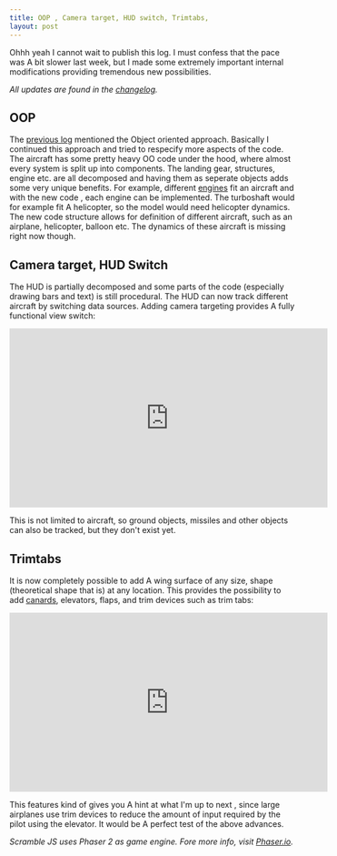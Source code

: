 ```yaml
---
title: OOP , Camera target, HUD switch, Trimtabs,
layout: post
---
```


Ohhh yeah I cannot wait to publish this log. I must confess that the pace was A bit slower last week, but I made some extremely important internal modifications providing tremendous new possibilities. 

*All updates are found in the [changelog](/scrambledev/2017/10/01/changelog.html).*

## OOP

The [previous log](/scrambledev/2017/11/13/object-oriented-aircraft-model-sounds-engine-model.html) mentioned  the Object oriented approach. Basically I continued this approach and tried to respecify more aspects of the code.  The aircraft has some pretty heavy OO code under the hood, where almost every system is split up into components. The landing gear, structures, engine etc. are all  decomposed and having them as seperate objects adds some very unique benefits. For example, different [engines](https://www.grc.nasa.gov/www/k-12/UEET/StudentSite/engines.html) fit an aircraft and with the new code , each engine can be implemented. The turboshaft would for example fit A helicopter, so the model would need helicopter dynamics. The new code structure allows for definition of different aircraft, such as an airplane, helicopter, balloon etc. The dynamics of these aircraft is missing right now though.

## Camera target, HUD Switch

The HUD is partially decomposed and some parts of the code (especially drawing bars and text) is still procedural.  The HUD can now track different aircraft by switching data sources. Adding camera targeting provides A fully functional view switch:

<iframe width="560" height="315" src="https://www.youtube.com/embed/DYIWDuXsNAA" frameborder="0" gesture="media" allowfullscreen></iframe>

This is not limited to aircraft, so ground objects, missiles and other objects can also be tracked, but they don't exist yet.

## Trimtabs
It is now completely possible to add A wing surface of any size, shape (theoretical shape that is) at any location. This provides the possibility to add [canards](http://www.boldmethod.com/images/learn-to-fly/aircraft-systems/canards/primary-eurofighter.jpg), elevators, flaps, and  trim devices such as trim tabs:

<iframe width="560" height="315" src="https://www.youtube.com/embed/AYJOnxcYpjA" frameborder="0" gesture="media" allowfullscreen></iframe>

This features kind of gives you A hint at what I'm up to next , since large airplanes use trim devices  to reduce the amount of input required by the pilot using the elevator. It would be A perfect test of the above advances.

*Scramble JS uses Phaser 2 as game engine. Fore more info, visit [Phaser.io](http://www.phaser.io).*